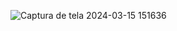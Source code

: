 ![Captura de tela 2024-03-15 151636](https://github.com/KauaaCastro/Estudos-da-faculdade/assets/162861675/28dea65c-c2db-4b22-b7d5-e14bfc07ac77)
